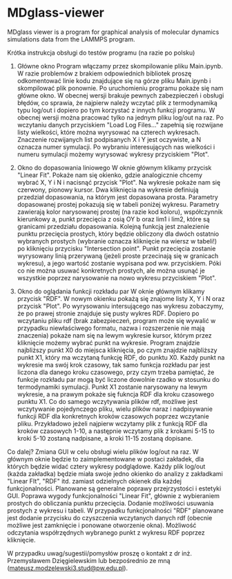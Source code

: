 # MDglass-viewer
MDglass viewer is a program for graphical analysis of molecular dynamics simulations data from the LAMMPS program.

Krótka instrukcja obsługi do testów programu (na razie po polsku)
1) Główne okno
   Program włączamy przez skompilowanie pliku Main.ipynb. W razie problemów z brakiem odpowiednich bibliotek proszę odkomentować linie kodu znajdujące się na górze pliku Main.ipynb i skompilować plik ponownie.
   Po uruchomieniu programu pokaże się nam główne okno. W obecnej wersji brakuje pewnych zabezpieczeń i obsługi błędów, co sprawia, że najpierw należy wczytać plik z termodynamiką typu log/out i dopiero po tym
   korzystać z innych funkcji programu. W obecnej wersji można pracować tylko na jednym pliku log/out na raz. Po wczytaniu danych przyciskiem "Load Log Files..." zapełnią się rozwijane listy wielkości, które
   można wyrysować na czterech wykresach. Znaczenie rozwijanych list podpisanych X i Y jest oczywiste, a N oznacza numer symulacji. Po wybraniu interesujących nas wielkości i numeru symulacji możemy wyrysować
   wykresy przyciskiem "Plot".
      
2) Okno do dopasowania liniowego
   W oknie głównym klikamy przycisk "Linear Fit". Pokaże nam się okienko, gdzie analogicznie chcemy wybrać X, Y i N i nacisnąć przycisk "Plot". Na wykresie pokaże nam się czerwony, pionowy kursor. Dwa kliknięcia 
   na wykresie definiują przedział dopasowania, na którym jest dopasowana prosta. Parametry dopasowanej prostej pokazują się w tabeli poniżej wykresu. Parametry zawierają kolor narysowanej prostej (na razie kod koloru),
   współczynnik kierunkowy a, punkt przecięcia z osią OY b oraz lim1 i lim2, które są granicami przedziału dopasowania. Kolejną funkcją jest znalezienie punktu przecięcia prostych, który będzie obliczony dla dwóch
   ostatnio wybranych prostych (wybranie oznacza kliknięcie na wiersz w tabeli!) po kliknięciu przycisku "Intersection point". Punkt przecięcia zostanie wyrysowany linią przerywaną (jeżeli proste przecinają się w
   granicach wykresu), a jego wartość zostanie wypisana pod ww. przyciskiem. Póki co nie można usuwać konkretnych prostych, ale można usunąć je wszystkie poprzez narysowanie na nowo wykresu przyciskiem "Plot".
   
4) Okno do oglądania funkcji rozkładu par
   W oknie głównym klikamy przycisk "RDF". W nowym okienku pokażą się znajome listy X, Y i N oraz przycisk "Plot". Po wyrysowaniu intersującego nas wykresu zobaczymy, że po prawej stronie znajduje się pusty wykres RDF.
   Dopiero po wczytaniu pliku rdf (brak zabezpieczeń, program może się wywalić w przypadku niewłaściwego formatu, nazwa i rozszerzenie nie mają znaczenia) pokaże nam się na lewym wykresie kursor, którym przez kliknięcie możemy wybrać punkt na wykresie.
   Program znajdzie najbliższy punkt X0 do miejsca kliknięcia, po czym znajdzie najbliższy punkt X1, który ma wczytaną funkcję RDF, do punktu X0. Każdy punkt na wykresie ma swój krok czasowy, tak samo funkcja rozkładu par jest liczona
   dla danego kroku czasowego, przy czym trzeba pamiętać, że funkcje rozkładu par mogą być liczone dowolnie rzadko w stosunku do termodynamiki symulacji. Punkt X1 zostanie narysowany na lewym wykresie, a na prawym pokaże się
   fukncja RDF dla kroku czasowego punktu X1. Co do samego wczytywania plików rdf, możliwe jest wczytywanie pojedynczego pliku, wielu plików naraz i nadpisywanie funkcji RDF dla konkretnych kroków czasowych poprzez wczytanie
   pliku. Przykładowo jeżeli najpierw wczytamy plik z funkcją RDF dla kroków czasowych 1-10, a następnie wczytamy plik z krokami 5-15 to kroki 5-10 zostaną nadpisane, a kroki 11-15 zostaną dopisane.

Co dalej?
Zmiana GUI w celu obsługi wielu plików log/out na raz. W głównym oknie będzie to zaimplementowane w postaci zakładek, dla których będzie widać cztery wykresy podglądowe. Każdy plik log/out (każda zakładka) będzie miała 
swoje jedno okienko do analizy z zakładkami "Linear FIt", "RDF" itd. zamiast odzielnych okienek dla każdej funkcjonalności.
Planowane są generalne poprawy przejrzystości i estetyki GUI.
Poprawa wygody funkcjonalności "Linear Fit", głównie z wybieraniem prostych do obliczania punktu przecięcia. Dodanie możliwości usuwania prostych z wykresu i tabeli.
W przypadku funkcjonalności "RDF" planowane jest dodanie przycisku do czyszczenia wczytanych danych rdf (obecnie możliwe jest zamknięcie i ponowane otworzenie okna). Możliwość odczytania współrzędnych wybranego punkt z wykresu RDF 
poprzez kliknięcie.

W przypadku uwag/sugestii/pomysłów proszę o kontakt z dr inż. Przemysławem Dzięgielewskim lub bezpośrednio ze mną (mateusz.modzelewski3.stud@pw.edu.pl).
   
